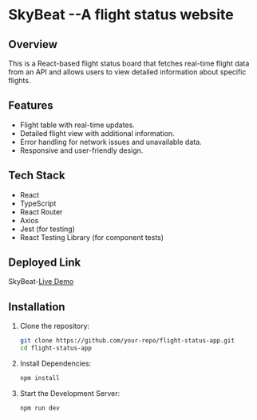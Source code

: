 # SkyBeat --A flight status website

## Overview

This is a React-based flight status board that fetches real-time flight data from an API and allows users to view detailed information about specific flights.

## Features

- Flight table with real-time updates.
- Detailed flight view with additional information.
- Error handling for network issues and unavailable data.
- Responsive and user-friendly design.

## Tech Stack

- React
- TypeScript
- React Router
- Axios
- Jest (for testing)
- React Testing Library (for component tests)

## Deployed Link

 SkyBeat-[Live Demo](https://skybeat001.netlify.app/)


## Installation

1. Clone the repository:
   ```bash
   git clone https://github.com/your-repo/flight-status-app.git
   cd flight-status-app
   ```
2. Install Dependencies:
   ```bash
   npm install
   ```
3. Start the Development Server:
   ```bash
   npm run dev
   ```
